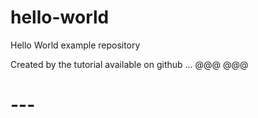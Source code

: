 # hello-world
Hello World example repository

Created by the tutorial available on github ...
@@@
@@@
# ---
